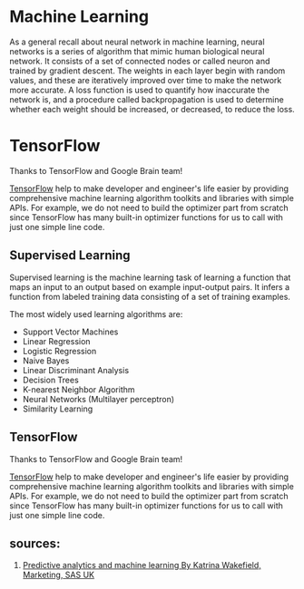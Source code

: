 # Machine Learning



As a general recall about neural network in machine learning, neural networks is a series of algorithm that mimic human biological neural network. It consists of a set of connected nodes or called neuron and trained by gradient descent. The weights in each layer begin with random values, and these are iteratively improved over time to make the network more accurate. A loss function is used to quantify how inaccurate the network is, and a procedure called backpropagation is used to determine whether each weight should be increased, or decreased, to reduce the loss.

# TensorFlow

Thanks to TensorFlow and Google Brain team!

<a href="https://www.tensorflow.org/">TensorFlow</a> help to make developer and engineer's life easier by providing comprehensive machine learning algorithm toolkits and libraries with simple APIs. For example, we do not need to build the optimizer part from scratch since TensorFlow has many built-in optimizer functions for us to call with just one simple line code.


## Supervised Learning

Supervised learning is the machine learning task of learning a function that maps an input to an output based on example input-output pairs. It infers a function from labeled training data consisting of a set of training examples.

The most widely used learning algorithms are:

<ul>
<li>Support Vector Machines</li>
<li>Linear Regression</li>
<li>Logistic Regression</li>
<li>Naive Bayes</li>
<li>Linear Discriminant Analysis</li>
<li>Decision Trees</li>
<li>K-nearest Neighbor Algorithm</li>
<li>Neural Networks (Multilayer perceptron)</li>
<li>Similarity Learning</li>
</ul>

## TensorFlow

Thanks to TensorFlow and Google Brain team!

<a href="https://www.tensorflow.org/">TensorFlow</a> help to make developer and engineer's life easier by providing comprehensive machine learning algorithm toolkits and libraries with simple APIs. For example, we do not need to build the optimizer part from scratch since TensorFlow has many built-in optimizer functions for us to call with just one simple line code.

## sources:
<ol>
<li><a href="https://www.sas.com/en_gb/insights/articles/analytics/a-guide-to-predictive-analytics-and-machine-learning.html">Predictive analytics and machine learning By Katrina Wakefield, Marketing, SAS UK</a></li>
</ol>

